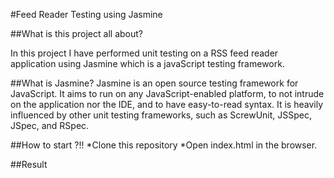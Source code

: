 #Feed Reader Testing using Jasmine

##What is this project all about?

In this project I have performed unit testing on a RSS feed reader application using Jasmine which is a javaScript testing framework.

##What is Jasmine?
Jasmine is an open source testing framework for JavaScript. It aims to run on any JavaScript-enabled platform, to not intrude on the application nor the IDE, and to have easy-to-read syntax. It is heavily influenced by other unit testing frameworks, such as ScrewUnit, JSSpec, JSpec, and RSpec.



##How to start ?!!
*Clone this repository
*Open index.html in the browser.


##Result

